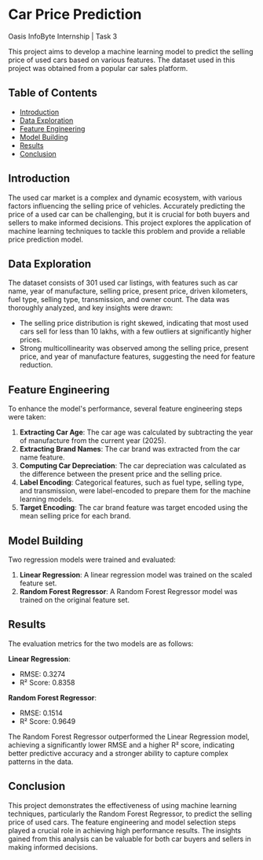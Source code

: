 # Car Price Prediction
Oasis InfoByte Internship | Task 3

This project aims to develop a machine learning model to predict the selling price of used cars based on various features. The dataset used in this project was obtained from a popular car sales platform.

## Table of Contents
- [Introduction](#introduction)
- [Data Exploration](#data-exploration)
- [Feature Engineering](#feature-engineering)
- [Model Building](#model-building)
- [Results](#results)
- [Conclusion](#conclusion)

## Introduction
The used car market is a complex and dynamic ecosystem, with various factors influencing the selling price of vehicles. Accurately predicting the price of a used car can be challenging, but it is crucial for both buyers and sellers to make informed decisions. This project explores the application of machine learning techniques to tackle this problem and provide a reliable price prediction model.

## Data Exploration
The dataset consists of 301 used car listings, with features such as car name, year of manufacture, selling price, present price, driven kilometers, fuel type, selling type, transmission, and owner count. The data was thoroughly analyzed, and key insights were drawn:

- The selling price distribution is right skewed, indicating that most used cars sell for less than 10 lakhs, with a few outliers at significantly higher prices.
- Strong multicollinearity was observed among the selling price, present price, and year of manufacture features, suggesting the need for feature reduction.

## Feature Engineering
To enhance the model's performance, several feature engineering steps were taken:

1. **Extracting Car Age**: The car age was calculated by subtracting the year of manufacture from the current year (2025).
2. **Extracting Brand Names**: The car brand was extracted from the car name feature.
3. **Computing Car Depreciation**: The car depreciation was calculated as the difference between the present price and the selling price.
4. **Label Encoding**: Categorical features, such as fuel type, selling type, and transmission, were label-encoded to prepare them for the machine learning models.
5. **Target Encoding**: The car brand feature was target encoded using the mean selling price for each brand.

## Model Building
Two regression models were trained and evaluated:

1. **Linear Regression**: A linear regression model was trained on the scaled feature set.
2. **Random Forest Regressor**: A Random Forest Regressor model was trained on the original feature set.

## Results
The evaluation metrics for the two models are as follows:

**Linear Regression**:
- RMSE: 0.3274
- R² Score: 0.8358

**Random Forest Regressor**:
- RMSE: 0.1514
- R² Score: 0.9649

The Random Forest Regressor outperformed the Linear Regression model, achieving a significantly lower RMSE and a higher R² score, indicating better predictive accuracy and a stronger ability to capture complex patterns in the data.

## Conclusion
This project demonstrates the effectiveness of using machine learning techniques, particularly the Random Forest Regressor, to predict the selling price of used cars. The feature engineering and model selection steps played a crucial role in achieving high performance results. The insights gained from this analysis can be valuable for both car buyers and sellers in making informed decisions.
